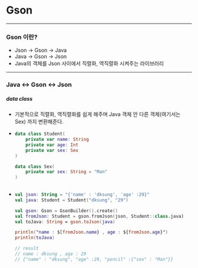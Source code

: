 # Gson
---
### Gson 이란?
* Json -> Gson -> Java
* Java -> Gson -> Json
* Java의 객체를 Json 사이에서 직렬화, 역직렬화 시켜주는 라이브러리
---
### Java <-> Gson <-> Json
##### data class
* 기본적으로 직렬화, 역직렬화를 쉽게 해주며 Java 객체 안 다른 객체(여기서는 Sex) 까지 변환해준다.
* ```kotlin
  data class Student(
      private var name: String
      private var age: Int
      private var sex: Sex
  )
  
  data class Sex(
      private var sex: String = "Man"
  )
      
* ```kotlin
  val json: String = "{'name' : 'dksung', 'age' :29}"
  val java: Student = Student("dksung", "29")
  
  val gson: Gson = GsonBuilder().create()
  val fromJson: Student = gson.fromJson(json, Student::class.java)
  val toJava: String = gson.toJson(java)
  
  println("name : $[fromJson.name} , age : ${fromJson.age}")
  println(toJava)
  
  // result
  // name : dksung , age : 29
  // {"name" : "dksung", "age" :29, "pencil" :{"sex" : "Man"}}
